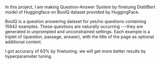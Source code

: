 In this project, I am making Question-Answer System by finetunig DistilBert model of Huggingface on BoolQ dataset provided by HuggingFace.

BoolQ is a question answering dataset for yes/no questions containing 15942 examples. These questions are naturally occurring ---they are generated in unprompted and unconstrained settings. Each example is a triplet of (question, passage, answer), with the title of the page as optional additional context.

I got accuracy of 63% by finetuning. we will get more better results by hyperparameter tuning.